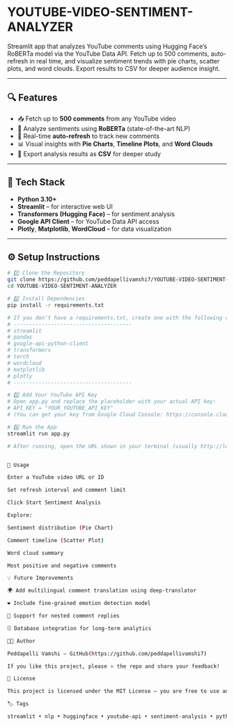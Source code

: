 # YOUTUBE-VIDEO-SENTIMENT-ANALYZER
Streamlit app that analyzes YouTube comments using Hugging Face’s RoBERTa model via the YouTube Data API. Fetch up to 500 comments, auto-refresh in real time, and visualize sentiment trends with pie charts, scatter plots, and word clouds. Export results to CSV for deeper audience insight.

---

## 🔍 Features
- 📥 Fetch up to **500 comments** from any YouTube video  
- 🤖 Analyze sentiments using **RoBERTa** (state-of-the-art NLP)  
- 🔄 Real-time **auto-refresh** to track new comments  
- 📊 Visual insights with **Pie Charts**, **Timeline Plots**, and **Word Clouds**  
- 💾 Export analysis results as **CSV** for deeper study  

---

## 🧠 Tech Stack
- **Python 3.10+**  
- **Streamlit** – for interactive web UI  
- **Transformers (Hugging Face)** – for sentiment analysis  
- **Google API Client** – for YouTube Data API access  
- **Plotly**, **Matplotlib**, **WordCloud** – for data visualization  

---

## ⚙️ Setup Instructions

```bash
# 1️⃣ Clone the Repository
git clone https://github.com/peddapellivamshi7/YOUTUBE-VIDEO-SENTIMENT-ANALYZER.git
cd YOUTUBE-VIDEO-SENTIMENT-ANALYZER

# 2️⃣ Install Dependencies
pip install -r requirements.txt

# If you don’t have a requirements.txt, create one with the following content:
# --------------------------------------
# streamlit
# pandas
# google-api-python-client
# transformers
# torch
# wordcloud
# matplotlib
# plotly
# --------------------------------------

# 3️⃣ Add Your YouTube API Key
# Open app.py and replace the placeholder with your actual API key:
# API_KEY = "YOUR_YOUTUBE_API_KEY"
# (You can get your key from Google Cloud Console: https://console.cloud.google.com/)

# 4️⃣ Run the App
streamlit run app.py

# After running, open the URL shown in your terminal (usually http://localhost:8501)


🧾 Usage

Enter a YouTube video URL or ID

Set refresh interval and comment limit

Click Start Sentiment Analysis

Explore:

Sentiment distribution (Pie Chart)

Comment timeline (Scatter Plot)

Word cloud summary

Most positive and negative comments

💡 Future Improvements

🌍 Add multilingual comment translation using deep-translator

❤️ Include fine-grained emotion detection model

💬 Support for nested comment replies

🗄️ Database integration for long-term analytics

🧑‍💻 Author

Peddapelli Vamshi – GitHub(https://github.com/peddapellivamshi7)

If you like this project, please ⭐ the repo and share your feedback!

🪪 License

This project is licensed under the MIT License – you are free to use and modify it.

🏷️ Tags

streamlit • nlp • huggingface • youtube-api • sentiment-analysis • python • data-visualization
